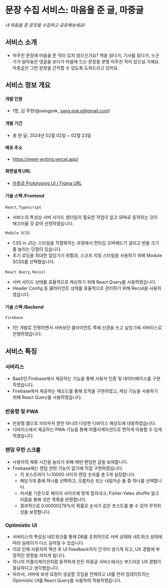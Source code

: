 # 문장 수집 서비스: 마음을 준 글, 마중글
*내 마음을 준 문장을 수집하고 공유해보세요!*

## 서비스 소개
- 마주친 문장에 마음을 준 적이 있지 않으신가요? 책을 읽다가, 기사를 읽다가, 누군가가 달아놓은 댓글을 보다가 마음에 드는 문장을 분명 마주친 적이 있으실 거예요. 마중글은 그런 문장을 간직할 수 있도록 도와드리고 있어요.

## 서비스 정보 개요

#### 개발 인원
- 1명, 김 주현(@sangpok, sang.pok.e@gmail.com)

#### 개발 기간
- 총 한 달, 2024년 02월 02일 ~ 02월 23일

#### 배포 주소
- https://meet-writing.vercel.app/

#### 화면설계 URL
- [마중글 Prototyping UI / Figma URL]([https://www.figma.com/file/My6S2nDJSUg0MB8AffCyem/Wherewatch-v2?type=design&node-id=0%3A1&mode=design&t=DjYF73dVE9Q9ZTbR-1](https://www.figma.com/file/OkRMzY85ORjBxoHZ83Agv4/%EB%A7%88%EC%A4%91%EA%B8%80(Meet-writing)?type=design&node-id=140%3A122&mode=design&t=xIIrvRBjUgKFPnAJ-1)https://www.figma.com/file/OkRMzY85ORjBxoHZ83Agv4/%EB%A7%88%EC%A4%91%EA%B8%80(Meet-writing)?type=design&node-id=140%3A122&mode=design&t=xIIrvRBjUgKFPnAJ-1)

#### 기술 스택 /Frontend
`React`, `Typescript`
- 서비스의 특성상 서버 사이드 렌더링이 필요한 작업이 없고 SPA로 동작하는 것이 매끄러울 것 같아 선정하였습니다.

`Module SCSS`
- CSS in JS는 스타일을 직렬화하는 과정에서 런타임 오버헤드가 걸리고 번들 크기를 늘리는 단점이 있습니다.
- 초기 로딩을 최대한 앞당기기 위함과, 스코프 지정 스타일을 사용하기 위해 Module SCSS를 선택했습니다.

`React Query`, `Recoil`
- 서버 사이드 상태를 효율적으로 캐싱하기 위해 React Query를 사용하였습니다.
- Header Config 등 클라이언트 상태를 효율적으로 관리하기 위해 Recoil을 사용하였습니다.

#### 기술 스택 /Backend
`Firebase`
- 1인 개발로 진행하면서 서버보단 클라이언트 쪽에 신경을 쓰고 싶었기에 서버리스로 진행하였습니다.

## 서비스 특징

### 서버리스
- BaaS인 Firebase에서 제공하는 기능을 통해 사용자 인증 및 데이터베이스를 구현하였습니다.
- Firebase에서 제공하는 메소드를 통해 로직을 구현하였고, 캐싱 기능을 사용하기 위해 React Query를 사용하였습니다.

### 반응형 및 PWA
- 반응형 웹으로 브라우저 뿐만 아니라 다양한 디바이스 해상도에 대응하였습니다.
- 디바이스에서 제공하는 PWA 기능을 통해 어플리케이션으로 편하게 이용할 수 있게 하였습니다.

### 랜덤 무한 스크롤
- 사용자의 체류 시간을 늘리기 위해 매번 랜덤한 글을 보여줍니다.
- Firebase에는 랜덤 관련 기능이 없기에 직접 구현하였습니다.
  - 각 포스트마다 1~10000 사이의 랜덤 숫자를 총 5개 설정합니다.
  - 해당 5개 중에 하나를 선택하고, 오름차순 또는 내림차순 둘 중 하나를 선택합니다.
  - 커서를 기준으로 페이지 사이즈에 맞게 잘라내고, Fisher-Yates shuffle 알고리즘을 통해 섞은 목록을 반환합니다.
  - 결과적으로 0.00000276%의 확률로 순서가 같은 포스트를 볼 수 있어 무작위성을 보장합니다.

### Optimistic UI
- 서버리스의 특성상 네트워크를 통해 DB를 조회하므로 서버 상태와 네트워크 상태에 따라 딜레이가 다소 길어질 수 있습니다.
- 이로 인해 사용자의 액션 후 UI Feedback까지 간극이 생기게 되고, UX 경험에 부정적인 영향을 끼치게 됩니다.
- 하나의 어플리케이션처럼 동작하게 만든 마중글 서비스에서는 부드러운 UX 경험이 중요하다고 생각했습니다.
- 따라서, 서버에 보낸 요청이 성공할 것임을 전제하고 UI를 먼저 업데이트하는 Optimistic UI를 React Query를 사용하여 적용하였습니다.
